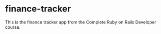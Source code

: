 # finance-tracker
This is the finance tracker app from the Complete Ruby on Rails Developer course.
